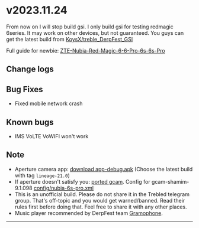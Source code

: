 # v2023.11.24

From now on I will stop build gsi. I only build gsi for testing redmagic 6series.
It may work on other devices, but not guaranteed.
You guys can get the latest build from [KoysX/treble_DerpFest_GSI](https://github.com/KoysX/treble_DerpFest_GSI/)

Full guide for newbie: [ZTE-Nubia-Red-Magic-6-6-Pro-6s-6s-Pro](https://github.com/phhusson/treble_experimentations/wiki/ZTE-Nubia-Red-Magic-6---6-Pro-6s-6s-Pro)

## Change logs


## Bug Fixes

- Fixed mobile network crash

## Known bugs

- IMS VoLTE VoWIFI won't work

## Note

- Aperture camera app: [download app-debug.apk](https://github.com/LineageOS/android_packages_apps_Aperture/actions/workflows/build.yml)
(Choose the latest build with tag `lineage-21.0`)
- If aperture doesn't satisfy you: [ported gcam](https://www.celsoazevedo.com/files/android/google-camera/dev-shamim/).
Config for gcam-shamim-9.1.098 [config/nubia-6s-pro.xml](config/nubia-6s-pro.xml)
- This is an unofficial build. Please do not share it in the Trebled telegram group.
That's off-topic and you would get warned/banned.
Read their rules first before doing that. Feel free to share it with any other places.
- Music player recommended by DerpFest team [Gramophone](https://github.com/AkaneTan/Gramophone).

---
